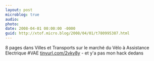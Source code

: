 ```yaml
---
layout: post
microblog: true
audio: 
photo: 
date: 2008-04-01 00:00:00 -0000
guid: http://xtof.micro.blog/2008/04/01/t780995387.html
---
```

8 pages dans Villes et Transports sur le marché du Vélo à Assistance Electrique #VAE [tinyurl.com/2vky8y](http://tinyurl.com/2vky8y) - et y'a pas mon hack dedans
